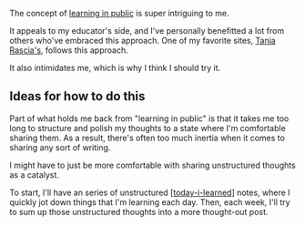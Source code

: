 The concept of [learning in
public](https://www.swyx.io/writing/learn-in-public/) is super intriguing to me.

It appeals to my educator's side, and I've personally benefitted a lot from
others who've embraced this approach. One of my favorite sites, [Tania
Rascia's](https://www.taniarascia.com/), follows this approach.

It also intimidates me, which is why I think I should try it.

## Ideas for how to do this

Part of what holds me back from "learning in public" is that it takes me too
long to structure and polish my thoughts to a state where I'm comfortable
sharing them. As a result, there's often too much inertia when it comes to
sharing any sort of writing.

I might have to just be more comfortable with sharing unstructured
thoughts as a catalyst.

To start, I'll have an series of unstructured [[today-i-learned]] notes,
where I quickly jot down things that I'm learning each day. Then, each week,
I'll try to sum up those unstructured thoughts into a more thought-out post.

[//begin]: # "Autogenerated link references for markdown compatibility"
[today-i-learned]: today-i-learned/today-i-learned "Today I Learned"
[//end]: # "Autogenerated link references"